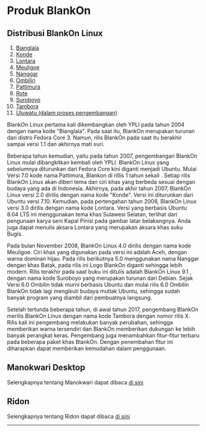 # Produk BlankOn

## Distribusi BlankOn Linux

  1. [Bianglala](/wiki/ProdukBlankOn/1/)
  2. [Konde](/wiki/ProdukBlankOn/2/)
  3. [Lontara](/wiki/ProdukBlankOn/3/)
  4. [Meuligoe](/wiki/ProdukBlankOn/4/)
  5. [Nanggar](/wiki/ProdukBlankOn/5/)
  6. [Ombilin](/wiki/ProdukBlankOn/6/)
  7. [Pattimura](/wiki/ProdukBlankOn/7/)
  8. [Rote](/wiki/ProdukBlankOn/8/)
  9. [Suroboyo](/wiki/ProdukBlankOn/9/)
  10. [Tambora](/wiki/ProdukBlankOn/10/)
  11. [Uluwatu (dalam proses pengembangan)](/wiki/ProdukBlankOn/11/)

BlankOn Linux pertama kali dikembangkan oleh YPLI pada tahun 2004 dengan nama kode "Bianglala". Pada saat itu, BlankOn merupakan turunan dari distro Fedora Core 3. Namun, rilis BlankOn pada saat itu berakhir sampai versi 1.1 dan akhirnya mati suri.

Beberapa tahun kemudian, yaitu pada tahun 2007, pengembangan BlankOn Linux mulai dibangkitkan kembali oleh YPLI. BlankOn Linux yang sebelumnya diturunkan dari Fedora Core kini diganti menjadi Ubuntu. Mulai Versi 7.0 kode nama Pattimura, Blankon di rillis 1 tahun sekali . Setiap rilis BlankOn Linux akan diberi tema dan ciri khas yang berbeda sesuai dengan budaya yang ada di Indonesia. Akhirnya, pada akhir tahun 2007, BlankOn Linux versi 2.0 dirilis dengan nama kode "Konde". Versi ini diturunkan dari Ubuntu versi 7.10. Kemudian, pada pertengahan tahun 2008, BlankOn Linux versi 3.0 dirilis dengan nama kode Lontara. Versi yang berbasis Ubuntu 8.04 LTS ini menggunakan tema khas Sulawesi Selatan, terlihat dari pengunaan karya seni Kapal Pinisi pada gambar latar belakangnya. Anda juga dapat menulis aksara Lontara yang merupakan aksara khas suku Bugis.

Pada bulan November 2008, BlankOn Linux 4.0 dirilis dengan nama kode Meuligoe. Ciri khas yang digunakan pada versi ini adalah Aceh, dengan warna dominan hijau. Pada rilis berikutnya 5.0 menggunakan nama Nanggar dengan khas Batak, pada rilis ini Logo BlankOn diganti sehingga lebih modern. Rilis terakhir pada saat buku ini ditulis adalah BlankOn Linux 9.1 , dengan nama kode Suroboyo yang merupakan turunan dari Debian. Sejak Versi 6.0 Ombilin tidak murni berbasis Ubuntu dan mulai rilis 6.0 Ombilin BlankOn tidak lagi mengikuti budaya mutlak Ubuntu, sehingga sudah banyak program yang diambil dari pembuatnya langsung.

Setelah tertunda beberapa tahun, di awal tahun 2017, pengembang BlankOn merilis BlankOn Linux dengan nama kode Tambora dengan nomor rilis X. Rilis kali ini pengembang melakukan banyak perubahan, sehingga memberikan warna tersendiri dan BlankOn memberikan dukungan ke lebih banyak perangkat keras. Pengembang juga menambahkan fitur-fitur terbaru pada beberapa paket khas BlankOn. Dengan penembahan fitur ini diharapkan dapat memberikan kemudahan dalam penggunaan.

## Manokwari Desktop

Selengkapnya tentang Manokwari dapat dibaca [di sini](/ProdukBlankOn/Manokwari.md)

## Ridon 

Selengkapnya tentang Ridon dapat dibaca [di sini](/ProdukBlankOn/Ridon.md)

---
 
